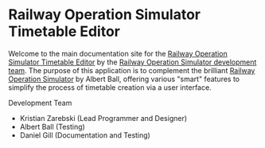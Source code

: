 # Railway Operation Simulator Timetable Editor
Welcome to the main documentation site for the [Railway Operation Simulator Timetable Editor](https://github.com/Railway-Op-Sim/ROSTimetableEditor) by the [Railway Operation Simulator development team](https://github.com/Railway-Op-Sim). The purpose of this application is to complement the brilliant [Railway Operation Simulator](https://www.railwayoperationsimulator.com/) by Albert Ball, offering various "smart" features to simplify the process of timetable creation via a user interface.

Development Team

- Kristian Zarebski (Lead Programmer and Designer)
- Albert Ball (Testing)
- Daniel Gill (Documentation and Testing)
